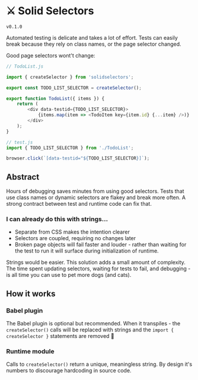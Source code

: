 # ⚔️ Solid Selectors
`v0.1.0`

Automated testing is delicate and takes a lot of effort. Tests can easily break because they rely on class names, or the page selector changed.

Good page selectors wont't change:

```js
// TodoList.js

import { createSelector } from 'solidselectors';

export const TODO_LIST_SELECTOR = createSelector();

export function TodoList({ items }) {
    return (
        <div data-testid={TODO_LIST_SELECTOR}>
            {items.map(item => <TodoItem key={item.id} {...item} />)}
        </div>
    );
}

// test.js
import { TODO_LIST_SELECTOR } from './TodoList';

browser.click(`[data-testid="${TODO_LIST_SELECTOR}]`);
```

## Abstract
Hours of debugging saves minutes from using good selectors. Tests that use class names or dynamic selectors are flakey and break more often. A strong contract between test and runtime code can fix that. 

### I can already do this with strings...
- Separate from CSS makes the intention clearer
- Selectors are coupled, requiring no changes later
- Broken page objects will fail faster and louder - rather than waiting for the test to run it will surface during initialization of runtime.

Strings would be easier. This solution adds a small amount of complexity. The time spent updating selectors, waiting for tests to fail, and debugging - is all time you can use to pet more dogs (and cats).

## How it works
### Babel plugin

The Babel plugin is optional but recommended. When it transpiles - the `createSelector()` calls will be replaced with strings and the `import { createSelector }` statements are removed 🎉

### Runtime module

Calls to `createSelector()` return a unique, meaningless string. By design it's numbers to discourage hardcoding in source code.